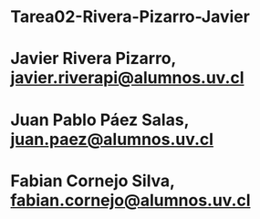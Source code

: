 ﻿# Tarea02-Rivera-Pizarro-Javier
 
# Javier Rivera Pizarro, javier.riverapi@alumnos.uv.cl 
# Juan Pablo Páez Salas, juan.paez@alumnos.uv.cl 
# Fabian Cornejo Silva, fabian.cornejo@alumnos.uv.cl
